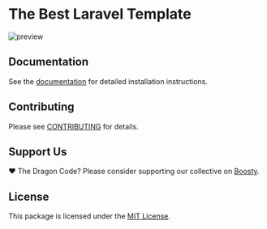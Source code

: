 # The Best Laravel Template

![preview](https://preview.dragon-code.pro/package%20wizard/laravel%20template.svg?brand=laravel&mode=auto)

## Documentation

See the [documentation](https://package-wizard.com) for detailed installation instructions.

## Contributing

Please see [CONTRIBUTING](https://package-wizard.com/contributions.html) for details.

## Support Us

❤️ The Dragon Code? Please consider supporting our collective on [Boosty](https://boosty.to/dragon-code).

## License

This package is licensed under the [MIT License](LICENSE).
